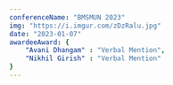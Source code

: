 ```yaml
---
conferenceName: "BMSMUN 2023"
img: "https://i.imgur.com/zDzRalu.jpg"
date: "2023-01-07"
awardeeAward: {
    "Avani Dhangam" : "Verbal Mention",
    "Nikhil Girish" : "Verbal Mention"
}
---
```


